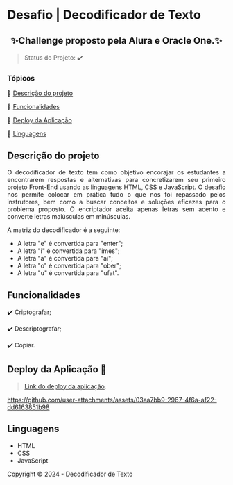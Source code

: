# Desafio | Decodificador de Texto
<h2 align=center>
  ✨Challenge proposto pela Alura e Oracle One.✨</h2>

> Status do Projeto: :heavy_check_mark: 

### Tópicos 

:small_blue_diamond: [Descrição do projeto](#descrição-do-projeto)

:small_blue_diamond: [Funcionalidades](#funcionalidades)

:small_blue_diamond: [Deploy da Aplicação](#deploy-da-aplicação-dash)

:small_blue_diamond: [Linguagens](#linguagens)

## Descrição do projeto 

<p align="justify">
 O decodificador de texto tem como objetivo encorajar os estudantes a encontrarem respostas e alternativas para concretizarem seu primeiro projeto Front-End usando as linguagens HTML, CSS e JavaScript. 
O desafio nos permite colocar em prática tudo o que nos foi repassado pelos instrutores, bem como a buscar conceitos e soluções eficazes para o problema proposto. O encriptador aceita apenas letras sem acento e converte letras maiúsculas em minúsculas.
</p>

<p>A matriz do decodificador é a seguinte:</p>

- A letra "e" é convertida para "enter";
- A letra "i" é convertida para "imes";
- A letra "a" é convertida para "ai";
- A letra "o" é convertida para "ober";
- A letra "u" é convertida para "ufat".



## Funcionalidades

:heavy_check_mark: Criptografar;  

:heavy_check_mark: Descriptografar; 

:heavy_check_mark: Copiar.  

## Deploy da Aplicação :dash:

> [Link do deploy da aplicação](https://decodificador-de-texto-two-beryl.vercel.app/).



https://github.com/user-attachments/assets/03aa7bb9-2967-4f6a-af22-dd6163851b98



## Linguagens

- HTML
- CSS
- JavaScript


Copyright :copyright: 2024 - Decodificador de Texto
